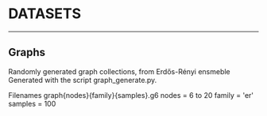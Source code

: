 # DATASETS
----

## Graphs
Randomly generated graph collections, from Erdős-Rényi ensmeble
Generated with the script graph_generate.py.

Filenames graph{nodes}{family}{samples}.g6
nodes = 6 to 20
family = 'er'
samples = 100




